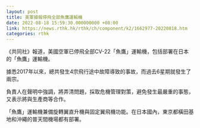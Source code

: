 ```yaml
---
layout: post
title: 美軍據報停飛全部魚鷹運輸機
date: 2022-08-18 15:59:30.000000000 +08:00
link: https://news.rthk.hk/rthk/ch/component/k2/1662977-20220818.htm
categories: rthk
---
```


《共同社》報道，美國空軍已停飛全部CV-22「魚鷹」運輸機，包括部署在日本的「魚鷹」運輸機。

據悉2017年以來，總共發生4宗飛行途中故障導致的事故，而過去6星期就發生了兩宗。

負責人在聲明中強調，將弄清問題，採取危機管理對策，避免發生最嚴重的事態，又表示將與生產商等合作。

「魚鷹」運輸機兼備旋轉翼直升機與固定翼飛機功能。在日本國內，東京都橫田基地和沖繩的普天間機場都有部署。
